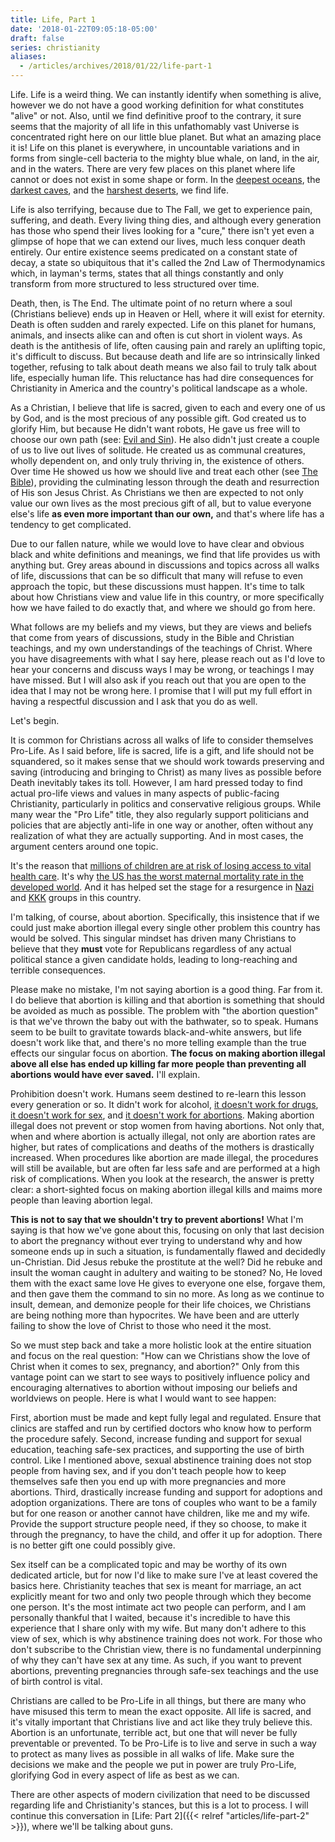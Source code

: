 ```yaml
---
title: Life, Part 1
date: '2018-01-22T09:05:18-05:00'
draft: false
series: christianity
aliases:
  - /articles/archives/2018/01/22/life-part-1
---
```


Life. Life is a weird thing. We can instantly identify when something is alive, however we do not have a good working definition for what constitutes "alive" or not. Also, until we find definitive proof to the contrary, it sure seems that the majority of all life in this unfathomably vast Universe is concentrated right here on our little blue planet. But what an amazing place it is! Life on this planet is everywhere, in uncountable variations and in forms from single-cell bacteria to the mighty blue whale, on land, in the air, and in the waters. There are very few places on this planet where life cannot or does not exist in some shape or form. In the [deepest oceans](https://blogs.scientificamerican.com/artful-amoeba/what-lives-at-the-bottom-of-the-mariana-trench-more-than-you-might-think/), the [darkest caves](https://ideas.ted.com/deep-in-an-ancient-cave-an-unexpected-form-of-life/), and the [harshest deserts](http://www.bbc.com/future/story/20140303-last-place-on-earth-without-life), we find life.

Life is also terrifying, because due to The Fall, we get to experience pain, suffering, and death. Every living thing dies, and although every generation has those who spend their lives looking for a "cure," there isn't yet even a glimpse of hope that we can extend our lives, much less conquer death entirely. Our entire existence seems predicated on a constant state of decay, a state so ubiquitous that it's called the 2nd Law of Thermodynamics which, in layman's terms, states that all things constantly and only transform from more structured to less structured over time.

Death, then, is The End. The ultimate point of no return where a soul (Christians believe) ends up in Heaven or Hell, where it will exist for eternity. Death is often sudden and rarely expected. Life on this planet for humans, animals, and insects alike can and often is cut short in violent ways. As death is the antithesis of life, often causing pain and rarely an uplifting topic, it's difficult to discuss. But because death and life are so intrinsically linked together, refusing to talk about death means we also fail to truly talk about life, especially human life. This reluctance has had dire consequences for Christianity in America and the country's political landscape as a whole.

As a Christian, I believe that life is sacred, given to each and every one of us by God, and is the most precious of any possible gift. God created us to glorify Him, but because He didn't want robots, He gave us free will to choose our own path (see: [Evil and Sin](/articles/2017/03/01/evil-and-sin)). He also didn't just create a couple of us to live out lives of solitude. He created us as communal creatures, wholly dependent on, and only truly thriving in, the existence of others. Over time He showed us how we should live and treat each other (see [The Bible](/articles/2017/05/02/the-bible)), providing the culminating lesson through the death and resurrection of His son Jesus Christ. As Christians we then are expected to not only value our own lives as the most precious gift of all, but to value everyone else's life **as even more important than our own,** and that's where life has a tendency to get complicated.

Due to our fallen nature, while we would love to have clear and obvious black and white definitions and meanings, we find that life provides us with anything but. Grey areas abound in discussions and topics across all walks of life, discussions that can be so difficult that many will refuse to even approach the topic, but these discussions must happen. It's time to talk about how Christians view and value life in this country, or more specifically how we have failed to do exactly that, and where we should go from here.

What follows are my beliefs and my views, but they are views and beliefs that come from years of discussions, study in the Bible and Christian teachings, and my own understandings of the teachings of Christ. Where you have disagreements with what I say here, please reach out as I'd love to hear your concerns and discuss ways I may be wrong, or teachings I may have missed. But I will also ask if you reach out that you are open to the idea that I may not be wrong here. I promise that I will put my full effort in having a respectful discussion and I ask that you do as well.

Let's begin.

It is common for Christians across all walks of life to consider themselves Pro-Life. As I said before, life is sacred, life is a gift, and life should not be squandered, so it makes sense that we should work towards preserving and saving (introducing and bringing to Christ) as many lives as possible before Death inevitably takes its toll. However, I am hard pressed today to find actual pro-life views and values in many aspects of public-facing Christianity, particularly in politics and conservative religious groups. While many wear the "Pro Life" title, they also regularly support politicians and policies that are abjectly anti-life in one way or another, often without any realization of what they are actually supporting. And in most cases, the argument centers around one topic.

It's the reason that [millions of children are at risk of losing access to vital health care](https://www.theatlantic.com/politics/archive/2017/11/the-threat-to-childrens-health-insurance/546662/?utm_source=nl-atlantic-daily-112217&silverid=MzIxODYxNzA0MDI1S0). It's why [the US has the worst maternal mortality rate in the developed world](https://www.npr.org/2017/05/12/528098789/u-s-has-the-worst-rate-of-maternal-deaths-in-the-developed-world). And it has helped set the stage for a resurgence in [Nazi](http://time.com/charlottesville-white-nationalist-rally-clashes/) and [KKK](http://www.newsweek.com/kkk-leader-david-duke-tweets-thank-god-trump-thats-why-we-love-him-726023) groups in this country.

I'm talking, of course, about abortion. Specifically, this insistence that if we could just make abortion illegal every single other problem this country has would be solved. This singular mindset has driven many Christians to believe that they **must** vote for Republicans regardless of any actual political stance a given candidate holds, leading to long-reaching and terrible consequences.

Please make no mistake, I'm not saying abortion is a good thing. Far from it. I do believe that abortion is killing and that abortion is something that should be avoided as much as possible. The problem with "the abortion question" is that we've thrown the baby out with the bathwater, so to speak. Humans seem to be built to gravitate towards black-and-white answers, but life doesn't work like that, and there's no more telling example than the true effects our singular focus on abortion. **The focus on making abortion illegal above all else has ended up killing far more people than preventing all abortions would have ever saved.** I'll explain.

Prohibition doesn't work. Humans seem destined to re-learn this lesson every generation or so. It didn't work for alcohol, [it doesn't work for drugs](https://www.theguardian.com/global-development-professionals-network/2016/apr/18/the-war-on-drugs-has-failed-time-to-stop-fighting-and-start-thinking), [it doesn't work for sex](https://www.washingtonpost.com/news/posteverything/wp/2017/08/21/abstinence-only-education-doesnt-work-were-still-funding-it/?utm_term=.7298ef4357df), and [it doesn't work for abortions](https://www.guttmacher.org/fact-sheet/induced-abortion-worldwide). Making abortion illegal does not prevent or stop women from having abortions. Not only that, when and where abortion is actually illegal, not only are abortion rates are higher, but rates of complications and deaths of the mothers is drastically increased. When procedures like abortion are made illegal, the procedures will still be available, but are often far less safe and are performed at a high risk of complications. When you look at the research, the answer is pretty clear: a short-sighted focus on making abortion illegal kills and maims more people than leaving abortion legal. 

**This is not to say that we shouldn't try to prevent abortions!** What I'm saying is that how we've gone about this, focusing on only that last decision to abort the pregnancy without ever trying to understand why and how someone ends up in such a situation, is fundamentally flawed and decidedly un-Christian. Did Jesus rebuke the prostitute at the well? Did he rebuke and insult the woman caught in adultery and waiting to be stoned? No, He loved them with the exact same love He gives to everyone one else, forgave them, and then gave them the command to sin no more. As long as we continue to insult, demean, and demonize people for their life choices, we Christians are being nothing more than hypocrites. We have been and are utterly failing to show the love of Christ to those who need it the most.

So we must step back and take a more holistic look at the entire situation and focus on the real question: "How can we Christians show the love of Christ when it comes to sex, pregnancy, and abortion?" Only from this vantage point can we start to see ways to positively influence policy and encouraging alternatives to abortion without imposing our beliefs and worldviews on people. Here is what I would want to see happen:

First, abortion must be made and kept fully legal and regulated. Ensure that clinics are staffed and run by certified doctors who know how to perform the procedure safely. Second, increase funding and support for sexual education, teaching safe-sex practices, and supporting the use of birth control. Like I mentioned above, sexual abstinence training does not stop people from having sex, and if you don't teach people how to keep themselves safe then you end up with more pregnancies and more abortions. Third, drastically increase funding and support for adoptions and adoption organizations. There are tons of couples who want to be a family but for one reason or another cannot have children, like me and my wife. Provide the support structure people need, if they so choose, to make it through the pregnancy, to have the child, and offer it up for adoption. There is no better gift one could possibly give.

Sex itself can be a complicated topic and may be worthy of its own dedicated article, but for now I'd like to make sure I've at least covered the basics here. Christianity teaches that sex is meant for marriage, an act explicitly meant for two and only two people through which they become one person. It's the most intimate act two people can perform, and I am personally thankful that I waited, because it's incredible to have this experience that I share only with my wife. But many don't adhere to this view of sex, which is why abstinence training does not work. For those who don't subscribe to the Christian view, there is no fundamental underpinning of why they can't have sex at any time. As such, if you want to prevent abortions, preventing pregnancies through safe-sex teachings and the use of birth control is vital.

Christians are called to be Pro-Life in all things, but there are many who have misused this term to mean the exact opposite. All life is sacred, and it's vitally important that Christians live and act like they truly believe this. Abortion is an unfortunate, terrible act, but one that will never be fully preventable or prevented. To be Pro-Life is to live and serve in such a way to protect as many lives as possible in all walks of life. Make sure the decisions we make and the people we put in power are truly Pro-Life, glorifying God in every aspect of life as best as we can.

There are other aspects of modern civilization that need to be discussed regarding life and Christianity's stances, but this is a lot to process. I will continue this conversation in [Life: Part 2]({{< relref "articles/life-part-2" >}}), where we'll be talking about guns.
